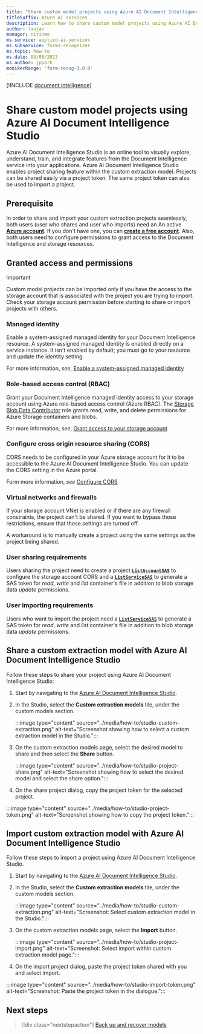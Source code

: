 ```yaml
---
title: "Share custom model projects using Azure AI Document Intelligence Studio"
titleSuffix: Azure AI services
description: Learn how to share custom model projects using Azure AI Document Intelligence Studio.
author: laujan
manager: nitinme
ms.service: applied-ai-services
ms.subservice: forms-recognizer
ms.topic: how-to
ms.date: 05/08/2023
ms.author: jppark
monikerRange: 'form-recog-3.0.0'
---
```


[!INCLUDE [document intelligence](../includes/document-intelligence-rebrand.md)]



# Share custom model projects using Azure AI Document Intelligence Studio

Azure AI Document Intelligence Studio is an online tool to visually explore, understand, train, and integrate features from the Document Intelligence service into your applications. Azure AI Document Intelligence Studio enables project sharing feature within the custom extraction model. Projects can be shared easily via a project token. The same project token can also be used to import a project.

## Prerequisite

In order to share and import your custom extraction projects seamlessly, both users (user who shares and user who imports) need an An active [**Azure account**](https://azure.microsoft.com/free/cognitive-services/).  If you don't have one, you can [**create a free account**](https://azure.microsoft.com/free/). Also, both users need to configure permissions to grant access to the Document Intelligence and storage resources.

## Granted access and permissions

 > [!IMPORTANT]
 > Custom model projects can be imported only if you have the access to the storage account that is associated with the project you are trying to import. Check your storage account permission before starting to share or import projects with others.

### Managed identity

Enable a system-assigned managed identity for your Document Intelligence resource. A system-assigned managed identity is enabled directly on a service instance. It isn't enabled by default; you must go to your resource and update the identity setting.

For more information, *see*, [Enable a system-assigned managed identity](../managed-identities.md#enable-a-system-assigned-managed-identity)

### Role-based access control (RBAC)

Grant your Document Intelligence managed identity access to your storage account using Azure role-based access control (Azure RBAC). The [Storage Blob Data Contributor](../../..//role-based-access-control/built-in-roles.md#storage-blob-data-reader) role grants read, write, and delete permissions for Azure Storage containers and blobs.

For more information, *see*, [Grant access to your storage account](../managed-identities.md#grant-access-to-your-storage-account)

### Configure cross origin resource sharing (CORS)

CORS needs to be configured in your Azure storage account for it to be accessible to the Azure AI Document Intelligence Studio. You can update the CORS setting in the Azure portal.

Form more information, *see* [Configure CORS](../quickstarts/try-form-recognizer-studio.md#configure-cors)

### Virtual networks and firewalls

If your storage account VNet is enabled or if there are any firewall constraints, the project can't be shared. If you want to bypass those restrictions, ensure that those settings are turned off.

A workaround is to manually create a project using the same settings as the project being shared.

### User sharing requirements

Users sharing the project need to create a project [**`ListAccountSAS`**](/rest/api/storagerp/storage-accounts/list-account-sas) to configure the storage account CORS and a [**`ListServiceSAS`**](/rest/api/storagerp/storage-accounts/list-service-sas) to generate a SAS token for *read*, *write* and *list* container's file in addition to blob storage data *update* permissions.

### User importing requirements

Users who want to import the project need a [**`ListServiceSAS`**](/rest/api/storagerp/storage-accounts/list-service-sas) to generate a SAS token for *read*, *write* and *list* container's file in addition to blob storage data *update* permissions.

## Share a custom extraction model with Azure AI Document Intelligence Studio

Follow these steps to share your project using Azure AI Document Intelligence Studio:

1. Start by navigating to the [Azure AI Document Intelligence Studio](https://formrecognizer.appliedai.azure.com/studio).

1. In the Studio, select the **Custom extraction models** tile, under the custom models section.

   :::image type="content" source="../media/how-to/studio-custom-extraction.png" alt-text="Screenshot showing how to select a custom extraction model in the Studio.":::

1. On the custom extraction models page, select the desired model to share and then select the **Share** button.

   :::image type="content" source="../media/how-to/studio-project-share.png" alt-text="Screenshot showing how to select the desired model and select the share option.":::

1. On the share project dialog, copy the project token for the selected project.

:::image type="content" source="../media/how-to/studio-project-token.png" alt-text="Screenshot showing how to copy the project token.":::

## Import custom extraction model with Azure AI Document Intelligence Studio

Follow these steps to import a project using Azure AI Document Intelligence Studio.

1. Start by navigating to the [Azure AI Document Intelligence Studio](https://formrecognizer.appliedai.azure.com/studio).

1. In the Studio, select the **Custom extraction models** tile, under the custom models section.

   :::image type="content" source="../media/how-to/studio-custom-extraction.png" alt-text="Screenshot: Select custom extraction model in the Studio.":::

1. On the custom extraction models page, select the **Import** button.

   :::image type="content" source="../media/how-to/studio-project-import.png" alt-text="Screenshot: Select import within custom extraction model page.":::

1. On the import project dialog, paste the project token shared with you and select import.

:::image type="content" source="../media/how-to/studio-import-token.png" alt-text="Screenshot: Paste the project token in the dialogue.":::

## Next steps

> [!div class="nextstepaction"]
> [Back up and recover models](../disaster-recovery.md)
